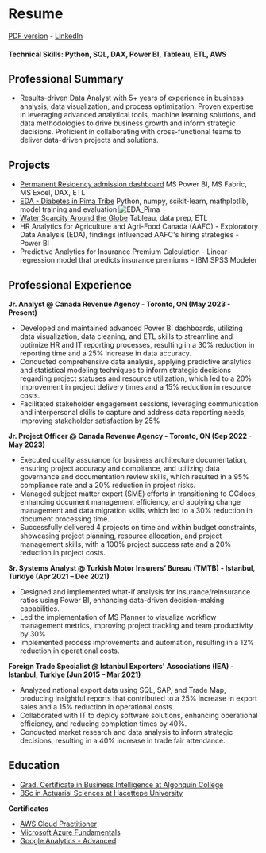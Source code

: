 # Resume
[PDF version](https://github.com/LegateG/da_portfolio/blob/main/resume_gorkemBayar.pdf) - [LinkedIn](https://www.linkedin.com/in/gorkemb/)
#### Technical Skills: Python, SQL, DAX, Power BI, Tableau, ETL, AWS

## Professional Summary
- Results-driven Data Analyst with 5+ years of experience in business analysis, data visualization, and process optimization. Proven expertise in leveraging advanced analytical tools, machine learning solutions, and data methodologies to drive business growth and inform strategic decisions. Proficient in collaborating with cross-functional teams to deliver data-driven projects and solutions.

## Projects
- [Permanent Residency admission dashboard](https://app.fabric.microsoft.com/view?r=eyJrIjoiOWU0NGQ5ODQtYmE2NC00NzgwLTllYjEtYzQyNzI4YWQ1OGU0IiwidCI6IjdjMDFkZWNlLTcwNzUtNGM3OC04MWE0LWMyMGEyODYxMzlkZSIsImMiOjF9) MS Power BI, MS Fabric, MS Excel, DAX, ETL 
- [EDA - Diabetes in Pima Tribe](https://github.com/LegateG/EDA_Pima/) Python, numpy, scikit-learn, mathplotlib, model training and evaluation
![EDA_Pima](https://github.com/LegateG/EDA_Pima/blob/main/assets/img/cover_minimal.jpg)
- [Water Scarcity Around the Globe](https://public.tableau.com/app/profile/gorkem.bayar/viz/WaterScarcityAroundtheGlobe/Story) Tableau, data prep, ETL
- HR Analytics for Agriculture and Agri-Food Canada (AAFC) - Exploratory Data Analysis (EDA), findings influenced AAFC's hiring strategies - Power BI
- Predictive Analytics for Insurance Premium Calculation	- Linear regression model that predicts insurance premiums - IBM SPSS Modeler

## Professional Experience
**Jr. Analyst @ Canada Revenue Agency - Toronto, ON (May 2023 - Present)**
- Developed and maintained advanced Power BI dashboards, utilizing data visualization, data cleaning, and ETL skills to streamline and optimize HR and IT reporting processes, resulting in a 30% reduction in reporting time and a 25% increase in data accuracy.
- Conducted comprehensive data analysis, applying predictive analytics and statistical modeling techniques to inform strategic decisions regarding project statuses and resource utilization, which led to a 20% improvement in project delivery times and a 15% reduction in resource costs.
- Facilitated stakeholder engagement sessions, leveraging communication and interpersonal skills to capture and address data reporting needs, improving stakeholder satisfaction by 25%

**Jr. Project Officer @ Canada Revenue Agency - Toronto, ON (Sep 2022 - May 2023)** 
- Executed quality assurance for business architecture documentation, ensuring project accuracy and compliance, and utilizing data governance and documentation review skills, which resulted in a 95% compliance rate and a 20% reduction in project risks.
- Managed subject matter expert (SME) efforts in transitioning to GCdocs, enhancing document management efficiency, and applying change management and data migration skills, which led to a 30% reduction in document processing time.
- Successfully delivered 4 projects on time and within budget constraints, showcasing project planning, resource allocation, and project management skills, with a 100% project success rate and a 20% reduction in project costs.

**Sr. Systems Analyst @ Turkish Motor Insurers’ Bureau (TMTB) - Istanbul, Turkiye (Apr 2021 – Dec 2021)**
- Designed and implemented what-if analysis for insurance/reinsurance ratios using Power BI, enhancing data-driven decision-making capabilities.
- Led the implementation of MS Planner to visualize workflow management metrics, improving project tracking and team productivity by 30%
- Implemented process improvements and automation, resulting in a 12% reduction in operational costs.

**Foreign Trade Specialist @ Istanbul Exporters' Associations (IEA) - Istanbul, Turkiye (Jun 2015 – Mar 2021)**
- Analyzed national export data using SQL, SAP, and Trade Map, producing insightful reports that contributed to a 25% increase in export sales and a 15% reduction in operational costs.
- Collaborated with IT to deploy software solutions, enhancing operational efficiency, and reducing completion times by 40%.
- Conducted market research and data analysis to inform strategic decisions, resulting in a 40% increase in trade fair attendance.

## Education
- [Grad. Certificate in Business Intelligence at Algonquin College](https://www.algonquincollege.com/sat/program/business-intelligence-system-infrastructure/) <br>
- [BSc in Actuarial Sciences at Hacettepe University](https://aktuerya.hacettepe.edu.tr/en/) <br>

**Certificates**
- [AWS Cloud Practitioner](https://www.credly.com/badges/64b9f71b-f5e9-4572-80bb-fd3727cfeb73?source=linked_in_profile)
- [Microsoft Azure Fundamentals](https://www.credly.com/badges/d344c22f-b4cd-4bba-b9db-56dbd0382c7d/public_url)
- [Google Analytics - Advanced](https://hizliresim.com/68ortnd)
